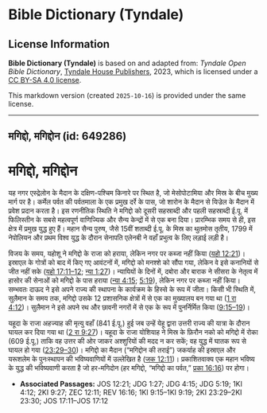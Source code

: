 # Bible Dictionary (Tyndale)

## License Information

**Bible Dictionary (Tyndale)** is based on and adapted from: _Tyndale Open Bible Dictionary_, [Tyndale House Publishers](https://tyndaleopenresources.com/), 2023, which is licensed under a [CC BY-SA 4.0 license](https://creativecommons.org/licenses/by-sa/4.0/legalcode.en).

This markdown version (created `2025-10-16`) is provided under the same license.



--------------------------------

## मगिद्दो, मगिद्दोन (id: 649286)

मगिद्दो, मगिद्दोन
=================

यह नगर एस्द्रेलोन के मैदान के दक्षिण\-पश्चिम किनारे पर स्थित है, जो मेसोपोटामिया और मिस्र के बीच मुख्य मार्ग पर है। कर्मेल पर्वत की पर्वतमाला के एक प्रमुख दर्रे के पास, जो शारोन के मैदान से यिज्रेल के मैदान में प्रवेश प्रदान करता है। इस रणनीतिक स्थिति ने मगिद्दो को दूसरी सहस्राब्दी और पहली सहस्राब्दी ई.पू. में फिलिस्तीन के सबसे महत्वपूर्ण वाणिज्यिक और सैन्य केन्द्रों में से एक बना दिया। प्रारम्भिक समय से ही, इस क्षेत्र में प्रमुख युद्ध हुए हैं। महान सैन्य पुरुष, जैसे 15वीं शताब्दी ई.पू. के मिस्र का थुतमोस तृतीय, 1799 में नेपोलियन और प्रथम विश्व युद्ध के दौरान सेनापति एलेनबी ने वहाँ प्रभुत्व के लिए लड़ाई लड़ी है।

विजय के समय, यहोशू ने मगिद्दो के राजा को हराया, लेकिन नगर पर कब्जा नहीं किया ([यहो 12:21](https://ref.ly/Josh12:21))। इस्राएल के गोत्रों को बाद में किए गए आवंटनों में, मगिद्दो को मनश्शे को सौंपा गया, लेकिन वे इसे कनानियों से जीत नहीं सके ([यहो 17:11–12](https://ref.ly/Josh17:11-Josh17:12); [न्या 1:27](https://ref.ly/Judg1:27))। न्यायियों के दिनों में, दबोरा और बाराक ने सीसरा के नेतृत्व में हासोर की सेनाओं को मगिद्दो के पास हराया ([न्या 4:15](https://ref.ly/Judg4:15); [5:19](https://ref.ly/Judg5:19)), लेकिन नगर पर कब्जा नहीं किया। सम्भवतः दाऊद ने इसे अपने राज्य की स्थापना के कार्यक्रम के हिस्से के रूप में जीता। किसी भी स्थिति में, सुलैमान के समय तक, मगिद्दो उसके 12 प्रशासनिक क्षेत्रों में से एक का मुख्यालय बन गया था ([1 रा 4:12](https://ref.ly/1Kgs4:12))। सुलैमान ने इसे अपने रथ और छावनी नगरों में से एक के रूप में पुनर्निर्मित किया ([9:15–19](https://ref.ly/1Kgs9:15-1Kgs9:19))।

यहूदा के राजा अहज्याह की मृत्यु वहाँ (841 ई.पू.) हुई जब उन्हें येहू द्वारा उत्तरी राज्य की यात्रा के दौरान घायल कर दिया गया था ([2 रा 9:27](https://ref.ly/2Kgs9:27))। यहूदा के राजा योशियाह ने मिस्र के फ़िरौन नको को मगिद्दो में रोका (609 ई.पू.) ताकि वह उत्तर की ओर जाकर अश्शुरियों की मदद न कर सकें; वह युद्ध में घातक रूप से घायल हो गया ([23:29–30](https://ref.ly/2Kgs23:29-2Kgs23:30))। मगिद्दो का मैदान (“मगिद्दोन की तराई”) जकर्याह की इस्राएल और यरूशलेम के पुनःस्थापन की भविष्यवाणियों में उल्लेखित है ([जक 12:11](https://ref.ly/Zech12:11))। प्रकाशितवाक्य एक महान भविष्य के युद्ध की भविष्यवाणी करता है जो हर\-मगिदोन (हर मगिद्दो, “मगिद्दो का पर्वत,” [प्रका 16:16](https://ref.ly/Rev16:16)) पर होगा।

* **Associated Passages:** JOS 12:21; JDG 1:27; JDG 4:15; JDG 5:19; 1KI 4:12; 2KI 9:27; ZEC 12:11; REV 16:16; 1KI 9:15–1KI 9:19; 2KI 23:29–2KI 23:30; JOS 17:11–JOS 17:12

